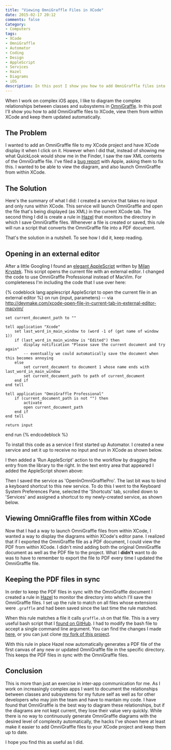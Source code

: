 ```yaml
---
title: "Viewing OmniGraffle Files in XCode"
date: 2015-02-17 20:12
comments: false
Category:
- Computers
tags:
- XCode
- OmniGraffle
- Automator
- Coding
- Design
- AppleScript
- Services
- Hazel
- Diagrams
- iOS
description: In this post I show you how to add OmniGraffle files into an XCode project and have the generated PDFs update automatically.
---
```


When I work on complex iOS apps, I like to diagram the complex relationships between classes and subsystems in [OmniGraffle](https://www.omnigroup.com/omnigraffle). In this post I'll show you how to add OmniGraffle files to XCode, view them from within XCode and keep them updated automatically. 

<!-- more -->

<!-- ai c /images/2015/02/omniGraffle/omniGraffleDiagram.png /images/2015/02/omniGraffle/omniGraffleDiagram.png 724 506 A sample OmniGraffle diagram -->


<div style="clear: both"></div>

## The Problem

I wanted to add an OmniGraffle file to my XCode project and have XCode display it when I click on it. However when I did that, instead of showing me what QuickLook would show me in the Finder, I saw the raw XML contents of the OmniGraffle file. I've filed a [bug report](http://www.openradar.me/19849334) with Apple, asking them to fix this. I wanted to be able to view the diagram, and also launch OmniGraffle from within XCode.  

## The Solution

Here's the summary of what I did: I created a service that takes no input and only runs within XCode. This service will launch OmniGraffle and open the file that's being displayed (as XML) in the current XCode tab. The second thing I did is create a rule in [Hazel](http://www.noodlesoft.com/hazel.php) that monitors the directory in which I save OmniGraffle files. Whenever a file is created or saved, this rule will run a script that converts the OmniGraffle file into a PDF document.

That's the solution in a nutshell. To see how I did it, keep reading.

## Opening in an external editor

After a little Googling I found an [elegant AppleScript](http://devmake.com/xcode-open-file-in-current-tab-in-external-editor-macvim/) written by [Milan Krystek](https://twitter.com/devmake). This script opens the current file with an external editor. I changed the code to use OmniGraffle Professional instead of MacVim. For completeness I'm including the code that I use over here:

{% codeblock lang:applescript AppleScript to open the current file in an external editor %}
on run {input, parameters}
    -- via http://devmake.com/xcode-open-file-in-current-tab-in-external-editor-macvim/
    
    set current_document_path to ""
 
    tell application "Xcode"
        set last_word_in_main_window to (word -1 of (get name of window 1))
        if (last_word_in_main_window is "Edited") then
            display notification "Please save the current document and try again"
            -- eventually we could automatically save the document when this becomes annoying
        else
            set current_document to document 1 whose name ends with last_word_in_main_window
            set current_document_path to path of current_document
        end if
    end tell
 
    tell application "OmniGraffle Professional"
        if (current_document_path is not "") then
            activate
            open current_document_path
        end if
    end tell
 
    return input
    
end run
{% endcodeblock %}

To install this code as a service I first started up Automator. I created a new service and set it up to receive no input and run in XCode as shown below.

<!-- ai c /images/2015/02/omniGraffle/newService.png /images/2015/02/omniGraffle/newService.png 500 316 Creating a new service -->

I then added a 'Run AppleScript' action to the workflow by dragging the entry from the library to the right. In the text entry area that appeared I added the AppleScript shown above:

<!-- ai c /images/2015/02/omniGraffle/runApplescript.png /images/2015/02/omniGraffle/runApplescript.png 500 316 Adding a 'Run AppleScript' action -->

Then I saved the service as 'OpenInOmniGrafflePro'.  The last bit was to bind a keyboard shortcut to this new service. To do this I went to the Keyboard System Preferences Pane, selected the 'Shortcuts' tab, scrolled down to 'Services' and assigned a shortcut to my newly-created service, as shown below. 

<!-- ai c /images/2015/02/omniGraffle/keyboardShortcut.png /images/2015/02/omniGraffle/keyboardShortcut.png 780 693 Adding a keyboard shortcut -->

## Viewing OmniGraffle files from within XCode

Now that I had a way to launch OmniGraffle files from within XCode, I wanted a way to display the diagrams within XCode's editor pane. I realized that if I exported the OmniGraffle file as a PDF document, I could view the PDF from within XCode. I didn't mind adding both the original OmniGraffle document as well as the PDF file to the project. What I **didn't** want to do was to have to remember to export the file to PDF every time I updated the OmniGraffle file.

## Keeping the PDF files in sync

In order to keep the PDF files in sync with the OmniGraffle document I created a rule in [Hazel](http://www.noodlesoft.com/hazel.php) to monitor the directory into which I'll save the OmniGraffle files. I set up the rule to match on all files whose extensions were ```.graffle``` and had been saved since the last time the rule matched. 

<!-- ai c /images/2015/02/omniGraffle/hazel.png /images/2015/02/omniGraffle/hazel.png 780 622 The Hazel rule -->

When this rule matches a file it calls ```graffle.sh``` on that file. This is a very useful bash script that I [found on GitHub](https://github.com/dcreager/graffle-export). I had to modify the bash file to accept a single command line argument. You can find the changes I made [here](https://github.com/aijaz/graffle-export/commit/94602863cf1f931f176e6be05dddd8c8bf89b9dc#diff-8420037d70f59fe3e96bf764e6ffc2bc), or you can just clone [my fork of this project](https://github.com/aijaz/graffle-export). 

With this rule in place Hazel now automatically generates a PDF file of the first canvas of any new or updated OmniGraffle file in the specific directory. This keeps the PDF files in sync with the OmniGraffle files.

## Conclusion

This is more than just an exercise in inter-app communication for me. As I work on increasingly complex apps I want to document the relationships between classes and subsystems for my future self as well as for other developers who may join the team and have to mantain my code. I have found that OmniGraffle is the best way to diagram these relationships, but if the diagrams are not kept current, they lose their value very quickly. While there is no way to continuously generate OmniGraffle diagrams with the desired level of complexity automatically, the hacks I've shown here at least make it easier to add OmniGraffle files to your XCode project and keep them up to date. 

I hope you find this as useful as I did.


